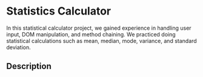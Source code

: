 # Statistics Calculator
In this statistical calculator project, we gained experience in handling user input, DOM manipulation, and method chaining. We practiced doing statistical calculations such as mean, median, mode, variance, and standard deviation.

## Description
